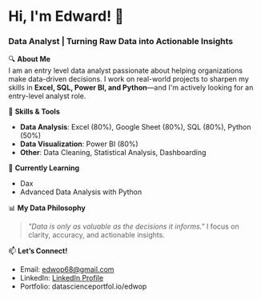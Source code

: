 # Hi, I'm Edward! 👋  
### Data Analyst | Turning Raw Data into Actionable Insights  

🔍 **About Me**  
I am an entry level data analyst passionate about helping organizations make data-driven decisions. I work on real-world projects to sharpen my skills in **Excel, SQL, Power BI, and Python**—and I'm actively looking for an entry-level analyst role.  

🚀 **Skills & Tools**  
- **Data Analysis**: Excel (80%), Google Sheet (80%), SQL (80%), Python (50%)  
- **Data Visualization**: Power BI (80%) 
- **Other**: Data Cleaning, Statistical Analysis, Dashboarding   

🌱 **Currently Learning**  
- Dax   
- Advanced Data Analysis with Python 

📊 **My Data Philosophy**  
> *"Data is only as valuable as the decisions it informs."* I focus on clarity, accuracy, and actionable insights.  

📫 **Let’s Connect!**  
- Email: [edwop68@gmail.com](mailto:edwop68@gmail.com)  
- LinkedIn: [LinkedIn Profile](https://www.linkedin.com/in/edward-opare-yeboah/)   
- Portfolio: datascienceportfol.io/edwop

